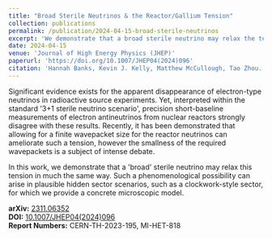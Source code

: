 ```yaml
---
title: "Broad Sterile Neutrinos & the Reactor/Gallium Tension"
collection: publications
permalink: /publication/2024-04-15-broad-sterile-neutrinos
excerpt: 'We demonstrate that a broad sterile neutrino may relax the tension between radioactive source experiments and reactor measurements, providing a phenomenological solution that can arise in plausible hidden sector scenarios such as clockwork-style models.'
date: 2024-04-15
venue: 'Journal of High Energy Physics (JHEP)'
paperurl: 'https://doi.org/10.1007/JHEP04(2024)096'
citation: 'Hannah Banks, Kevin J. Kelly, Matthew McCullough, Tao Zhou. (2024). &quot;Broad Sterile Neutrinos & the Reactor/Gallium Tension.&quot; <i>JHEP</i>. 04 (2024) 096.'
---
```


Significant evidence exists for the apparent disappearance of electron-type neutrinos in radioactive source experiments. Yet, interpreted within the standard '3+1 sterile neutrino scenario', precision short-baseline measurements of electron antineutrinos from nuclear reactors strongly disagree with these results. Recently, it has been demonstrated that allowing for a finite wavepacket size for the reactor neutrinos can ameliorate such a tension, however the smallness of the required wavepackets is a subject of intense debate. 

In this work, we demonstrate that a 'broad' sterile neutrino may relax this tension in much the same way. Such a phenomenological possibility can arise in plausible hidden sector scenarios, such as a clockwork-style sector, for which we provide a concrete microscopic model.

**arXiv:** [2311.06352](https://arxiv.org/abs/2311.06352)  
**DOI:** [10.1007/JHEP04(2024)096](https://doi.org/10.1007/JHEP04(2024)096)  
**Report Numbers:** CERN-TH-2023-195, MI-HET-818